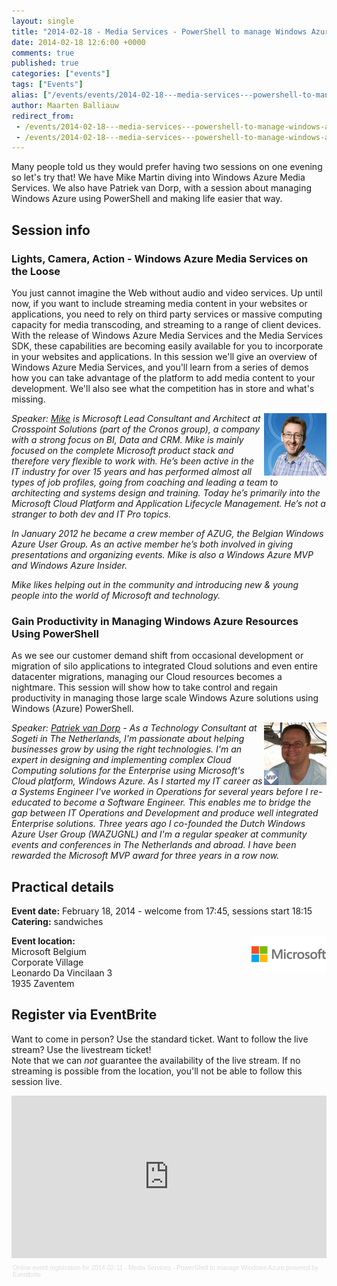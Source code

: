 ```yaml
---
layout: single
title: "2014-02-18 - Media Services - PowerShell to manage Windows Azure"
date: 2014-02-18 12:6:00 +0000
comments: true
published: true
categories: ["events"]
tags: ["Events"]
alias: ["/events/events/2014-02-18---media-services---powershell-to-manage-windows-azure"]
author: Maarten Balliauw
redirect_from:
 - /events/2014-02-18---media-services---powershell-to-manage-windows-azure.html
 - /events/2014-02-18---media-services---powershell-to-manage-windows-azure.html
---
```


<p>Many people told us they would prefer having two sessions on one evening so let's try that! We have Mike Martin diving into Windows Azure Media Services. We also have Patriek van Dorp, with a session about managing Windows Azure using PowerShell and making life easier that way.</p>
<h2>Session info</h2>
<h3>Lights, Camera, Action - Windows Azure Media Services on the Loose</h3>
<p>You just cannot imagine the Web without audio and video services. Up until now, if you want to include streaming media content in your websites or applications, you need to rely on third party services or massive computing capacity for media transcoding, and streaming to a range of client devices. With the release of Windows Azure Media Services and the Media Services SDK, these capabilities are becoming easily available for you to incorporate in your websites and applications. In this session we'll give an overview of Windows Azure Media Services, and you'll learn from a series of demos how you can take advantage of the platform to add media content to your development. We'll also see what the competition has in store and what's missing.</p>
<p><em><img width="100" align="right" alt="Mike Martin" src="/assets/media/speakers/mike-martin.jpg">Speaker:&nbsp;</em><i><a href="https://techmike2kx.wordpress.com/" target="_blank">Mike</a>&nbsp;is Microsoft Lead Consultant and Architect at Crosspoint Solutions (part of the Cronos group), a company with a strong focus on BI, Data and CRM. Mike is mainly focused on the complete Microsoft product stack and therefore very flexible to work with. He&rsquo;s been active in the IT industry for over 15 years and has performed almost all types of job profiles, going from coaching and leading a team to architecting and systems design and training. Today he&rsquo;s primarily into the Microsoft Cloud Platform and Application Lifecycle Management. He&rsquo;s not a stranger to both dev and IT Pro topics.&nbsp;</i></p>
<p><i>In January 2012 he became a crew member of AZUG, the Belgian Windows Azure User Group. As an active member he&rsquo;s both involved in giving presentations and organizing events. Mike is also a Windows Azure MVP and Windows Azure Insider.&nbsp;</i></p>
<p><i>Mike likes helping out in the community and introducing new &amp; young people into the world of Microsoft and technology.</i></p>
<h3>Gain Productivity in Managing Windows Azure Resources Using PowerShell</h3>
<p>As we see our customer demand shift from occasional development or migration of silo applications to integrated Cloud solutions and even entire datacenter migrations, managing our Cloud resources becomes a nightmare. This session will show how to take control and regain productivity in managing those large scale Windows Azure solutions using Windows (Azure) PowerShell.</p>
<p><em><img width="100" align="right" alt="Patriek van Dorp" src="/assets/media/speakers/patriek-van-dorp.jpg"></em></p>
<p><i>Speaker: <a href="https://onwindowsazure.com/" target="_blank">Patriek van Dorp</a> - As a Technology Consultant at Sogeti in The Netherlands, I'm passionate about helping businesses grow by using the right technologies. I'm an expert in designing and implementing complex Cloud Computing solutions for the Enterprise using Microsoft's Cloud platform, Windows Azure. As I started my IT career as a Systems Engineer I've worked in Operations for several years before I re-educated to become a Software Engineer. This enables me to bridge the gap between IT Operations and Development and produce well integrated Enterprise solutions. Three years ago I co-founded the Dutch Windows Azure User Group (WAZUGNL) and I'm a regular speaker at community events and conferences in The Netherlands and abroad. I have been rewarded the Microsoft MVP award for three years in a row now.</i></p>
<h2>Practical details</h2>
<p><strong>Event date:</strong> February 18, 2014 - welcome from 17:45, sessions start 18:15<br><strong>Catering:</strong> sandwiches</p>
<p><strong><img width="120" height="60" align="right" alt="" src="/assets/media/sponsors/logo-microsoft.jpg">Event location:<br></strong>Microsoft Belgium <br>Corporate Village <br>Leonardo Da Vincilaan 3 <br>1935 Zaventem</p>
<h2>Register via EventBrite</h2>
<p>Want to come in person? Use the standard ticket. Want to follow the live stream? Use the livestream ticket!<br>Note that&nbsp;we can <em>not</em> guarantee the availability of the live stream. If no streaming is possible from the location, you'll not be able to follow this session live.</p>
<div style="width: 100%; text-align: left;"><iframe src="https://www.eventbrite.com/tickets-external?eid=10290835165&amp;ref=etckt&amp;v=2" frameborder="0" height="260" width="100%" vspace="0" hspace="0" marginheight="5" marginwidth="5" scrolling="auto" allowtransparency="true"></iframe>
<div style="font-family: Helvetica, Arial; font-size: 10px; padding: 5px 0 5px; margin: 2px; width: 100%; text-align: left;"><a style="color: #ddd; text-decoration: none;" target="_blank" href="https://www.eventbrite.com/r/etckt">Online event registration</a><span style="color: #ddd;"> for </span><a style="color: #ddd; text-decoration: none;" target="_blank" href="https://www.eventbrite.com/e/2014-02-11-media-services-powershell-to-manage-windows-azure-tickets-10290835165?ref=etckt">2014-02-11 - Media Services - PowerShell to manage Windows Azure</a> <span style="color: #ddd;">powered by</span> <a style="color: #ddd; text-decoration: none;" target="_blank" href="https://www.eventbrite.com?ref=etckt">Eventbrite</a></div>
</div>







